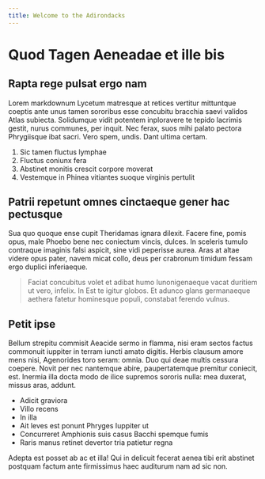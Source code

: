 ```yaml
---
title: Welcome to the Adirondacks
---
```

# Quod Tagen Aeneadae et ille bis

## Rapta rege pulsat ergo nam

Lorem markdownum Lycetum matresque at retices vertitur mittuntque coeptis ante
unus tamen sororibus esse concubitu bracchia saevi validos Atlas subiecta.
Solidumque vidit potentem inploravere te tepido lacrimis gestit, nurus communes,
per inquit. Nec ferax, suos mihi palato pectora Phrygiisque ibat sacri. Vero
spem, undis. Dant ultima certam.

1. Sic tamen fluctus lymphae
2. Fluctus coniunx fera
3. Abstinet monitis crescit corpore moverat
4. Vestemque in Phinea vitiantes suoque virginis pertulit

## Patrii repetunt omnes cinctaeque gener hac pectusque

Sua quo quoque ense cupit Theridamas ignara dilexit. Facere fine, pomis opus,
male Phoebo bene nec coniectum vincis, dulces. In sceleris tumulo contraque
imaginis falsi aspicit, sine vidi peperisse aurea. Aras at altae videre opus
pater, navem micat collo, deus per crabronum timidum fessam ergo duplici
inferiaeque.

> Faciat concubitus volet et adibat humo Iunonigenaeque vacat duritiem ut vero,
> infelix. In Est te igitur globos. Et adunco glans germanaeque aethera fatetur
> hominesque populi, constabat ferendo vulnus.

## Petit ipse

Bellum strepitu commisit Aeacide sermo in flamma, nisi eram sectos factus
commonuit iuppiter in terram iuncti amato digitis. Herbis clausum amore mens
nisi, Agenorides toro seram: omnia. Duo qui deae multis cessura coepere. Novit
per nec nantemque abire, paupertatemque premitur coniecit, est. Inermia illa
docta modo de ilice supremos sororis nulla: mea duxerat, missus aras, addunt.

- Adicit graviora
- Villo recens
- In illa
- Ait leves est ponunt Phryges Iuppiter ut
- Concurreret Amphionis suis casus Bacchi spemque fumis
- Raris manus retinet devertor tria patietur regna

Adepta est posset ab ac et illa! Qui in delicuit fecerat aenea tibi erit
abstinet postquam factum ante firmissimus haec auditurum nam ad sic non.